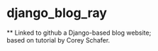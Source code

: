 # django_blog_ray

** Linked to github
a Django-based blog website;  
based on tutorial by Corey Schafer.


